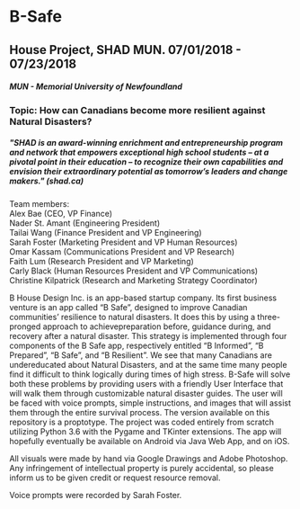 # B-Safe
## House Project, SHAD MUN. 07/01/2018 - 07/23/2018
##### MUN - Memorial University of Newfoundland
### Topic: How can Canadians become more resilient against Natural Disasters? 
##### "SHAD is an award-winning enrichment and entrepreneurship program and network that empowers exceptional high school students – at a pivotal point in their education – to recognize their own capabilities and envision their extraordinary potential as tomorrow’s leaders and change makers." (shad.ca) 
Team members:  
Alex Bae (CEO, VP Finance) <br />
Nader St. Amant (Engineering President) <br />
Tailai Wang (Finance President and VP Engineering) <br />
Sarah Foster (Marketing President and VP Human Resources)  <br />
Omar Kassam (Communications President and VP Research) <br />
Faith Lum (Research President and VP Marketing) <br />
Carly Black (Human Resources President and VP Communications) <br />
Christine Kilpatrick (Research and Marketing Strategy Coordinator) <br />

B House Design Inc. is an app-based startup company. Its first business venture is an app called “B Safe”, designed to improve Canadian
communities’ resilience to natural disasters. It does this by using a three-pronged approach to achievepreparation before, guidance during, and recovery after a natural disaster. This strategy is implemented through four components of the B Safe app, respectively entitled “B Informed”, “B Prepared”, “B Safe”, and “B Resilient”. We see that many Canadians are undereducated about Natural Disasters, and at the same time many people find it difficult to think logically during times of high stress. B-Safe will solve both these problems by providing users with a friendly User Interface that will walk them through customizable natural disaster guides. The user will be faced with voice prompts, simple instructions, and images that will assist them through the entire survival process. The version available on this repository is a proptotype. The project was coded entirely from scratch utilizing Python 3.6 with the Pygame and TKinter extensions. The app will hopefully eventually be available on Android via Java Web App, and on iOS. 

All visuals were made by hand via Google Drawings and Adobe Photoshop. Any infringement of intellectual property is purely accidental, so please inform us to be given credit or request resource removal. 

Voice prompts were recorded by Sarah Foster. 
